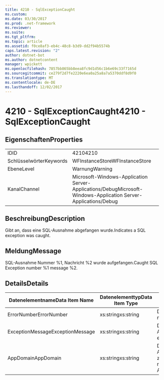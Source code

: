 ```yaml
---
title: 4210 - SqlExceptionCaught
ms.custom: 
ms.date: 03/30/2017
ms.prod: .net-framework
ms.reviewer: 
ms.suite: 
ms.tgt_pltfrm: 
ms.topic: article
ms.assetid: f0ce8af3-eb4c-48c8-b3d9-dd2f94b5574b
caps.latest.revision: "2"
author: dotnet-bot
ms.author: dotnetcontent
manager: wpickett
ms.openlocfilehash: 7857bb865bb8eea8fc9d1d56c1b6e69c33f7165d
ms.sourcegitcommit: ce279f2d7fe2220e6ea0a25a8a7a5370ddf8d9f0
ms.translationtype: MT
ms.contentlocale: de-DE
ms.lasthandoff: 12/02/2017
---
```

# <a name="4210---sqlexceptioncaught"></a><span data-ttu-id="a75c0-102">4210 - SqlExceptionCaught</span><span class="sxs-lookup"><span data-stu-id="a75c0-102">4210 - SqlExceptionCaught</span></span>
## <a name="properties"></a><span data-ttu-id="a75c0-103">Eigenschaften</span><span class="sxs-lookup"><span data-stu-id="a75c0-103">Properties</span></span>  
  
|||  
|-|-|  
|<span data-ttu-id="a75c0-104">ID</span><span class="sxs-lookup"><span data-stu-id="a75c0-104">ID</span></span>|<span data-ttu-id="a75c0-105">4210</span><span class="sxs-lookup"><span data-stu-id="a75c0-105">4210</span></span>|  
|<span data-ttu-id="a75c0-106">Schlüsselwörter</span><span class="sxs-lookup"><span data-stu-id="a75c0-106">Keywords</span></span>|<span data-ttu-id="a75c0-107">WFInstanceStore</span><span class="sxs-lookup"><span data-stu-id="a75c0-107">WFInstanceStore</span></span>|  
|<span data-ttu-id="a75c0-108">Ebene</span><span class="sxs-lookup"><span data-stu-id="a75c0-108">Level</span></span>|<span data-ttu-id="a75c0-109">Warnung</span><span class="sxs-lookup"><span data-stu-id="a75c0-109">Warning</span></span>|  
|<span data-ttu-id="a75c0-110">Kanal</span><span class="sxs-lookup"><span data-stu-id="a75c0-110">Channel</span></span>|<span data-ttu-id="a75c0-111">Microsoft-Windows-Application Server-Applications/Debug</span><span class="sxs-lookup"><span data-stu-id="a75c0-111">Microsoft-Windows-Application Server-Applications/Debug</span></span>|  
  
## <a name="description"></a><span data-ttu-id="a75c0-112">Beschreibung</span><span class="sxs-lookup"><span data-stu-id="a75c0-112">Description</span></span>  
 <span data-ttu-id="a75c0-113">Gibt an, dass eine SQL-Ausnahme abgefangen wurde.</span><span class="sxs-lookup"><span data-stu-id="a75c0-113">Indicates a SQL exception was caught.</span></span>  
  
## <a name="message"></a><span data-ttu-id="a75c0-114">Meldung</span><span class="sxs-lookup"><span data-stu-id="a75c0-114">Message</span></span>  
 <span data-ttu-id="a75c0-115">SQL-Ausnahme Nummer %1, Nachricht %2 wurde aufgefangen.</span><span class="sxs-lookup"><span data-stu-id="a75c0-115">Caught SQL Exception number %1 message %2.</span></span>  
  
## <a name="details"></a><span data-ttu-id="a75c0-116">Details</span><span class="sxs-lookup"><span data-stu-id="a75c0-116">Details</span></span>  
  
|<span data-ttu-id="a75c0-117">Datenelementname</span><span class="sxs-lookup"><span data-stu-id="a75c0-117">Data Item Name</span></span>|<span data-ttu-id="a75c0-118">Datenelementtyp</span><span class="sxs-lookup"><span data-stu-id="a75c0-118">Data Item Type</span></span>|<span data-ttu-id="a75c0-119">Beschreibung</span><span class="sxs-lookup"><span data-stu-id="a75c0-119">Description</span></span>|  
|--------------------|--------------------|-----------------|  
|<span data-ttu-id="a75c0-120">ErrorNumber</span><span class="sxs-lookup"><span data-stu-id="a75c0-120">ErrorNumber</span></span>|<span data-ttu-id="a75c0-121">xs:string</span><span class="sxs-lookup"><span data-stu-id="a75c0-121">xs:string</span></span>|<span data-ttu-id="a75c0-122">Die SQL-Fehlernummer.</span><span class="sxs-lookup"><span data-stu-id="a75c0-122">The SQL error number.</span></span>|  
|<span data-ttu-id="a75c0-123">ExceptionMessage</span><span class="sxs-lookup"><span data-stu-id="a75c0-123">ExceptionMessage</span></span>|<span data-ttu-id="a75c0-124">xs:string</span><span class="sxs-lookup"><span data-stu-id="a75c0-124">xs:string</span></span>|<span data-ttu-id="a75c0-125">Die Nachricht aus der SQL-Ausnahme.</span><span class="sxs-lookup"><span data-stu-id="a75c0-125">The message from the SQL exception.</span></span>|  
|<span data-ttu-id="a75c0-126">AppDomain</span><span class="sxs-lookup"><span data-stu-id="a75c0-126">AppDomain</span></span>|<span data-ttu-id="a75c0-127">xs:string</span><span class="sxs-lookup"><span data-stu-id="a75c0-127">xs:string</span></span>|<span data-ttu-id="a75c0-128">Die von AppDomain.CurrentDomain.FriendlyName zurückgegebene Zeichenfolge.</span><span class="sxs-lookup"><span data-stu-id="a75c0-128">The string returned by AppDomain.CurrentDomain.FriendlyName.</span></span>|
